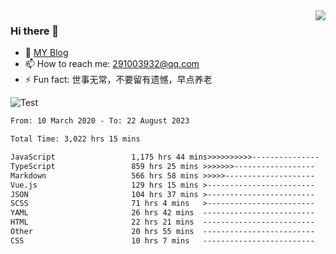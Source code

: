 <img align='right' src='https://github-readme-stats.vercel.app/api?username=niaogege&show_icons=true&theme=radical'/>

### Hi there 👋

- 🌱 [MY Blog](https://bythewayer.com/)
- 📫 How to reach me: 291003932@qq.com
- ⚡ Fun fact:  世事无常，不要留有遗憾，早点养老

![Test](https://github-readme-stats.vercel.app/api/top-langs/?username=niaogege&layout=compact)

<!--START_SECTION:waka-->

```txt
From: 10 March 2020 - To: 22 August 2023

Total Time: 3,022 hrs 15 mins

JavaScript                 1,175 hrs 44 mins>>>>>>>>>>---------------   38.90 %
TypeScript                 859 hrs 25 mins >>>>>>>------------------   28.44 %
Markdown                   566 hrs 58 mins >>>>>--------------------   18.76 %
Vue.js                     129 hrs 15 mins >------------------------   04.28 %
JSON                       104 hrs 37 mins >------------------------   03.46 %
SCSS                       71 hrs 4 mins   >------------------------   02.35 %
YAML                       26 hrs 42 mins  -------------------------   00.88 %
HTML                       22 hrs 21 mins  -------------------------   00.74 %
Other                      20 hrs 55 mins  -------------------------   00.69 %
CSS                        10 hrs 7 mins   -------------------------   00.34 %
```

<!--END_SECTION:waka-->
